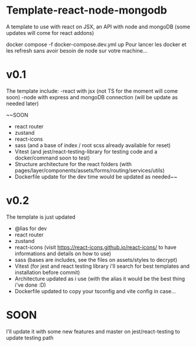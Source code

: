 # Template-react-node-mongodb
A template to use with react on JSX, an API with node and mongoDB (some updates will come for react addons)

 docker compose -f docker-compose.dev.yml up
 Pour lancer les docker et les refresh sans avoir besoin de node sur votre machine...


# v0.1
The template include:
                    -react with jsx (not TS for the moment will come soon)
                    -node with express and mongoDB connection (will be update as needed later)

~~SOON

- react router
- zustand
- react-icons
- sass (and a base of index / root scss already available for reset)
- Vitest (and jest/react-testing-library for testing code and a docker/command soon to test)
- Structure architecture for the react folders (with pages/layer/components/assets/forms/routing/services/utils)
- Dockerfile update for the dev time would be updated as needed~~

# v0.2

The template is just updated

- @lias for dev
- react router
- zustand
- react-icons (visit https://react-icons.github.io/react-icons/ to have informations and details on how to use)
- sass (bases are includes, see the files on assets/styles to decrypt)
- Vitest (for jest and react testing library i'll search for best templates and installation before commit)
- Architecture updated as i use (with the alias it would be the best thing i've done :D)
- Dockerfile updated to copy your tsconfig and vite config in case...

# SOON

I'll update it with some new features and master on jest/react-testing to update testing path



